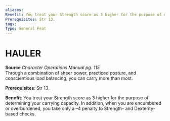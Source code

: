 ```yaml
---
aliases: 
Benefit: You treat your Strength score as 3 higher for the purpose of determining your carrying capacity. In addition, when you are encumbered or overburdened, you take only a –4 penalty to Strength- and Dexterity-based checks.
Prerequisites: Str 13.
tags: 
Type: General Feat
---
```

# HAULER
**Source** _Character Operations Manual pg. 115_  
Through a combination of sheer power, practiced posture, and conscientious load balancing, you can carry more than most.

**Prerequisites**: Str 13.

**Benefit**: You treat your Strength score as 3 higher for the purpose of determining your carrying capacity. In addition, when you are encumbered or overburdened, you take only a –4 penalty to Strength- and Dexterity-based checks.
